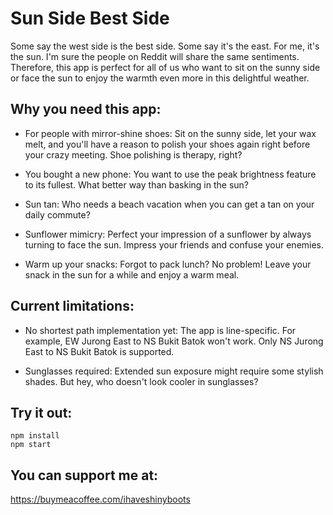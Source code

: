 # Sun Side Best Side

Some say the west side is the best side. Some say it's the east. For me, it's the sun. I'm sure the people on Reddit will share the same sentiments. Therefore, this app is perfect for all of us who want to sit on the sunny side or face the sun to enjoy the warmth even more in this delightful weather.

## Why you need this app:

- For people with mirror-shine shoes: Sit on the sunny side, let your wax melt, and you'll have a reason to polish your shoes again right before your crazy meeting. Shoe polishing is therapy, right?

- You bought a new phone: You want to use the peak brightness feature to its fullest. What better way than basking in the sun?

- Sun tan: Who needs a beach vacation when you can get a tan on your daily commute?

- Sunflower mimicry: Perfect your impression of a sunflower by always turning to face the sun. Impress your friends and confuse your enemies.

- Warm up your snacks: Forgot to pack lunch? No problem! Leave your snack in the sun for a while and enjoy a warm meal.

## Current limitations:

- No shortest path implementation yet: The app is line-specific. For example, EW Jurong East to NS Bukit Batok won't work. Only NS Jurong East to NS Bukit Batok is supported.

- Sunglasses required: Extended sun exposure might require some stylish shades. But hey, who doesn't look cooler in sunglasses?

## Try it out:

```
npm install
npm start
```

## You can support me at:

https://buymeacoffee.com/ihaveshinyboots
